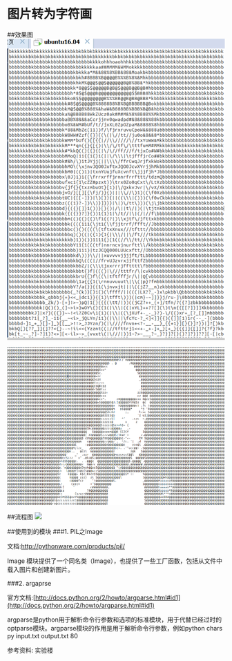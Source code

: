 
# 图片转为字符画

##效果图
![](img/show1.png)

![](img/show2.png)

##流程图
![](img/lc.png)

##使用到的模块
###1. PIL之Image

文档:http://pythonware.com/products/pil/

Image 模块提供了一个同名类（Image），也提供了一些工厂函数，包括从文件中载入图片和创建新图片。

###2. argaprse

官方文档:[http://docs.python.org/2/howto/argparse.html#id1](http://docs.python.org/2/howto/argparse.html#id1)

argparse是python用于解析命令行参数和选项的标准模块，用于代替已经过时的optparse模块。argparse模块的作用是用于解析命令行参数，例如python chars py input.txt output.txt 80


参考资料: 实验楼
